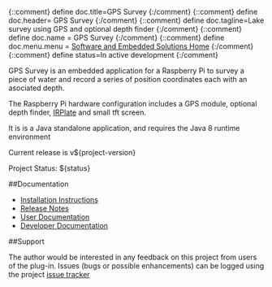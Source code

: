 {::comment} define doc.title=GPS Survey {:/comment}
{::comment} define doc.header= GPS Survey {:/comment}
{::comment} define doc.tagline=Lake survey using GPS and optional depth finder {:/comment}
{::comment} define doc.name = GPS Survey {:/comment}
{::comment} define doc.menu.menu = [Software and Embedded Solutions Home](http://www.rlinsdale.org.uk/software/) {:/comment}
{::comment} define status=In active development {:/comment}

GPS Survey is an embedded application for a Raspberry Pi to survey a piece of water and record
a series of position coordinates each with an asociated depth.

The Raspberry Pi hardware configuration includes a
GPS module, optional depth finder, [IRPlate](http://www.rlinsdale.org.uk/software/irplate/) and
small tft screen. 

It is is a Java standalone application, and requires the Java
8 runtime environment
          
Current release is v${project-version}
                         
Project Status: ${status}
                
##Documentation

* [Installation Instructions](installation.html)
* [Release Notes](release.html)
* [User Documentation](user.html)
* [Developer Documentation](developer.html)
                
##Support

The author would be interested in any feedback on this project
from users of the plug-in.  Issues (bugs or possible
enhancements) can be logged using the project
[issue tracker](https://github.com/Richard-Linsdale/gpssurvey/issues)
